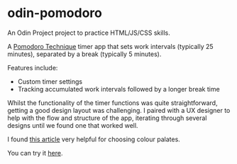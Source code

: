 # odin-pomodoro

An Odin Project project to practice HTML/JS/CSS skills.

A [Pomodoro Technique](https://en.wikipedia.org/wiki/Pomodoro_Technique) timer app that sets work intervals (typically 25 minutes), separated by a break (typically 5 minutes).

Features include:
* Custom timer settings
* Tracking accumulated work intervals followed by a longer break time

Whilst the functionality of the timer functions was quite straightforward, getting a good design layout was challenging. I paired with a UX designer to help with the flow and structure of the app, iterating through several designs until we found one that worked well. 

I found [this article](https://www.smashingmagazine.com/2016/04/web-developer-guide-color/) very helpful for choosing colour palates.

You can try it [here](https://alicee88.github.io/odin-pomodoro/).